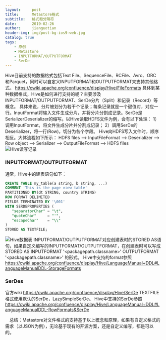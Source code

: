 ```yaml
---
layout:     post
title:      Metastore格式
subtitle:   格式和分隔符
date:       2019-02-26
author:     jianguotian
header-img: img/post-bg-ios9-web.jpg
catalog: true
tags:
	- 原创
    - Metastore
    - INPUTFORMAT/OUTPUTFORMAT
    - SerDe
---
```



Hive目前支持的数据格式包括Text File、SequenceFile、RCFile、Avro、ORC 和Parquet，同时可以自定义INPUTFORMAT和OUTPUTFORMAT来支持其他格式。
https://cwiki.apache.org/confluence/display/Hive/FileFormats
具体到某种数据格式，Hive是如何进行支持的呢？主要涉及INPUTFORMAT/OUTPUTFORMAT、SerDe分片（Split）和记录（Record）等概念。
具体来说，分片被划分为若干个记录；每条记录就是一个键值对，对应一行。InputFormat将输入文件生成分片，并将分片分割成记录。SerDe是SerializerDeserializer的缩写。以Hive读取HDFS文件为例，会有以下处理：
1）调用InputFormat，将文件生成分片并分割成记录；
2）调用SerDe的Deserializer，将一行(Row)，切分为各个字段。
Hive向HDFS写入文件时，顺序相反。大体流程如下所示：
HDFS files --> InputFileFormat --> Deserializer --> Row object --> Serializer --> OutputFileFormat --> HDFS files
![Hive读写记录](https://upload-images.jianshu.io/upload_images/7440793-bd3cb5c8c71f65e6.png?imageMogr2/auto-orient/strip%7CimageView2/2/w/1240)
### INPUTFORMAT/OUTPUTFORMAT
通常，Hive中的建表语句如下：
```sql
CREATE TABLE my_table(a string, b string, ...)
COMMENT 'This is the page view table'
PARTITIONED BY(dt STRING, country STRING)
ROW FORMAT DELIMITED
FIELDS TERMINATED BY '\001'
WITH SERDEPROPERTIES (
   "separatorChar" = "\t",
   "quoteChar"     = "'",
   "escapeChar"    = "\\"
)  
STORED AS TEXTFILE;
```
![Hive数据表](https://upload-images.jianshu.io/upload_images/7440793-107796043c0fc80e.png?imageMogr2/auto-orient/strip%7CimageView2/2/w/1240)
INPUTFORMAT/OUTPUTFORMAT对应创建表时的STORED AS语句，如果自定义编写的INPUTFORMAT/OUTPUTFORMAT，在创建表时可以写成STORED AS INPUTFORMAT '<packagepath.classname>' OUTPUTFORMAT '<packagepath.classname>' 的形式。
Hive中支持的format参照 https://cwiki.apache.org/confluence/display/Hive/LanguageManual+DDL#LanguageManualDDL-StorageFormats
### SerDes 
官方wiki https://cwiki.apache.org/confluence/display/Hive/SerDe
TEXTFILE格式使用默认的SerDe，LazySimpleSerDe。
Hive中支持的SerDe参照 https://cwiki.apache.org/confluence/display/Hive/LanguageManual+DDL#LanguageManualDDL-RowFormats&SerDe

&emsp;总结：Metastore对文件格式的支持基于以上概念和原理，如果有自定义格式的需求（以JSON为例），无论基于现有的开源方案，还是自定义编写，都是可以的。